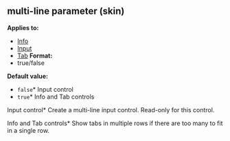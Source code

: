 ## multi-line parameter (skin)
**Applies to:**
*   [Info](/ref/%7Bskin%7D/control/info.md) 
*   [Input](/ref/%7Bskin%7D/control/input.md) 
*   [Tab](/ref/%7Bskin%7D/control/tab.md) <!-- -->
**Format:**
*   true/false
<!-- -->
**Default value:**
*   `false`* Input control
*   `true`* Info and Tab controls


Input control* Create a multi-line input control. Read-only for
this control. 

Info and Tab controls* Show tabs in multiple rows
if there are too many to fit in a single row.